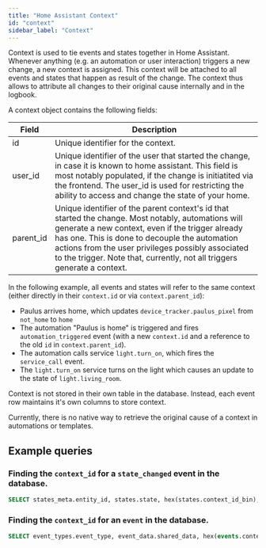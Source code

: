 ```yaml
---
title: "Home Assistant Context"
id: "context"
sidebar_label: "Context"
---
```


Context is used to tie events and states together in Home Assistant. Whenever anything (e.g. an automation or user interaction) triggers a new change, a new context is assigned. This context will be attached to all events and states that happen as result of the change. The context thus allows to attribute all changes to their original cause internally and in the logbook.

A context object contains the following fields:

| Field            | Description                                                                           |
| ---------------- | ------------------------------------------------------------------------------------- |
| id               | Unique identifier for the context.                                                    |
| user_id          | Unique identifier of the user that started the change, in case it is known to home assistant. This field is most notably populated, if the change is initiatited via the frontend. The user_id is used for restricting the ability to access and change the state of your home. |
| parent_id        | Unique identifier of the parent context's id that started the change. Most notably, automations will generate a new context, even if the trigger already has one. This is done to decouple the automation actions from the user privileges possibly associated to the trigger. Note that, currently, not all triggers generate a context. |

In the following example, all events and states will refer to the same context (either directly in their `context.id` or via `context.parent_id`):

-   Paulus arrives home, which updates `device_tracker.paulus_pixel` from `not_home` to `home`
-   The automation "Paulus is home" is triggered and fires `automation_triggered` event (with a new `context.id` and a reference to the old `id` in `context.parent_id`).
-   The automation calls service `light.turn_on`, which fires the `service_call` event.
-   The `light.turn_on` service turns on the light which causes an update to the state of `light.living_room`.

Context is not stored in their own table in the database. Instead, each event row maintains it's own columns to store context.

Currently, there is no native way to retrieve the original cause of a context in automations or templates. 

## Example queries

### Finding the `context_id` for a `state_changed` event in the database.

```sql
SELECT states_meta.entity_id, states.state, hex(states.context_id_bin), hex(states.context_user_id_bin), hex(states.context_parent_id_bin) FROM states LEFT JOIN states_meta ON (states.metadata_id=states_meta.metadata_id);
```

### Finding the `context_id` for an `event` in the database.

```sql
SELECT event_types.event_type, event_data.shared_data, hex(events.context_id_bin), hex(events.context_user_id_bin), hex(events.context_parent_id_bin) FROM events  LEFT JOIN event_data ON (events.data_id=event_data.data_id) LEFT JOIN event_types ON (events.event_type_id=event_types.event_type_id);
```
